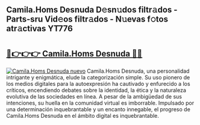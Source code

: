 ## Camila.Homs Desnuda D𝚎sn𝚞dos filtr𝚊dos - Parts-sru Vid𝚎os filtr𝚊dos - N𝚞evas f𝚘tos atr𝚊ctivas YT776

# <h2><a href="http://mb06yr.tromn.icu/?c=Camila.Homs+Desnuda">🔗👉👉👉 Camila.Homs Desnuda 🔗🔗</a></h2>

[![Camila.Homs Desnuda nuevo](https://i.imgur.com/pEAQMta.gif)](http://mb06yr.tromn.icu/?c=Camila.Homs+Desnuda)
Camila.Homs Desnuda, una personalidad intrigante y enigmática, elude la categorización simple. Su uso pionero de los medios digitales para la autoexpresión ha cautivado y enfurecido a los críticos, encendiendo debates sobre la identidad, la ética y la naturaleza evolutiva de las sociedades en línea. A pesar de la ambigüedad de sus intenciones, su huella en la comunidad virtual es imborrable. Impulsado por una determinación inquebrantable y un encanto innegable, el progreso de Camila.Homs Desnuda en el ámbito digital es inquebrantable.
